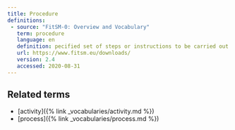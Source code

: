 ```yaml
---
title: Procedure
definitions:
 - source: "FitSM-0: Overview and Vocabulary"
   term: procedure
   language: en
   definition: pecified set of steps or instructions to be carried out by an individual or group to perform one or more activities of a process
   url: https://www.fitsm.eu/downloads/
   version: 2.4 
   accessed: 2020-08-31
---
```

## Related terms

* [activity]({% link _vocabularies/activity.md %})
* [process]({% link _vocabularies/process.md %})